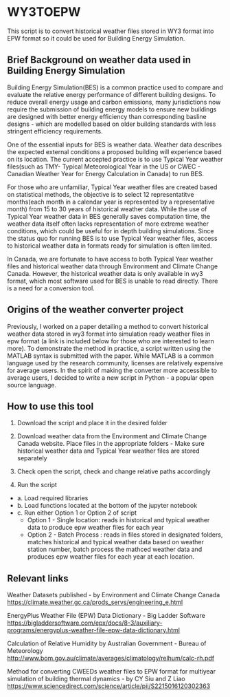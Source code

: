 # WY3TOEPW
This script is to convert historical weather files stored in WY3 format into EPW format so it could be used for Building Energy Simulation. 

## Brief Background on weather data used in Building Energy Simulation
Building Energy Simulation(BES) is a common practice used to compare and evaluate the relative energy performance of different building designs. To reduce overall energy usage and carbon emissions, many jurisdictions now require the submission of building energy models to ensure new buildings are designed with better energy efficiency than corresponding basline designs - which are modelled based on older building standards with less stringent efficiency requirements. 

One of the essential inputs for BES is weather data. Weather data describes the expected external conditions a proposed building will experience based on its location. The current accepted practice is to use Typical Year weather files(such as TMY- Typical Meteorological Year in the US or CWEC - Canadian Weather Year for Energy Calculation in Canada) to run BES. 

For those who are unfamiliar, Typical Year weather files are created based on statistical methods, the objective is to select 12 representatitve months(each month in a calendar year is represented by a representative month) from 15 to 30 years of historical weather data. While the use of Typical Year weather data in BES generally saves computation time, the weather data itself often lacks representation of more extreme weather conditions, which could be useful for in depth building simulations. Since the status quo for running BES is to use Typical Year weather files, access to historical weather data in formats ready for simulation is often limited. 

In Canada, we are fortunate to have access to both Typical Year weather files and historical weather data through Environment and Climate Change Canada. However, the historical weather data is only available in wy3 format, which most software used for BES is unable to read directly. There is a need for a conversion tool. 

## Origins of the weather converter project
Previously, I worked on a paper detailing a method to convert historical weather data stored in wy3 format into simulation ready weather files in epw format (a link is included below for those who are interested to learn more). To demonstrate the method in practice, a script written using the MATLAB syntax is submitted with the paper. While MATLAB is a common language used by the research community, licenses are relatively expensive for average users. In the spirit of making the converter more accessible to average users, I decided to write a new script in Python - a popular open source language.  

## How to use this tool
1. Download the script and place it in the desired folder

2. Download weather data from the Environment and Climate Change Canada website. Place files in the appropriate folders - Make sure historical weather data and Typical Year weather files are stored separately

3. Check open the script, check and change relative paths accordingly 

4. Run the script 
* a. Load required libraries 
* b. Load functions located at the bottom of the jupyter notebook
* c. Run either Option 1 or Option 2 of script
    * Option 1 - Single location: reads in historical and typical weather data to produce epw weather files for each year
    * Option 2 - Batch Process : reads in files stored in designated folders, matches historical and typical weather data based on weather station number, batch           process the mathced weather data and produces epw weather files for each year at each location. 
      
  

## Relevant links
Weather Datasets published - by Environment and Climate Change Canada
https://climate.weather.gc.ca/prods_servs/engineering_e.html

EnergyPlus Weather File (EPW) Data Dictionary - Big Ladder Software
https://bigladdersoftware.com/epx/docs/8-3/auxiliary-programs/energyplus-weather-file-epw-data-dictionary.html

Calculation of Relative Humidity by Australian Government - Bureau of Meteorology
http://www.bom.gov.au/climate/averages/climatology/relhum/calc-rh.pdf

Method for converting CWEEDs weather files to EPW format for multiyear simulation of building thermal dynamics - by CY Siu and Z Liao
https://www.sciencedirect.com/science/article/pii/S2215016120302363
